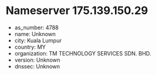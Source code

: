 # Nameserver 175.139.150.29

* as_number: 4788
* name: Unknown
* city: Kuala Lumpur
* country: MY
* organization: TM TECHNOLOGY SERVICES SDN. BHD.
* version: Unknown
* dnssec: Unknown
